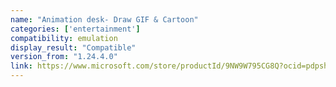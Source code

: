 ```yaml
---
name: "Animation desk- Draw GIF & Cartoon"
categories: ['entertainment']
compatibility: emulation
display_result: "Compatible"
version_from: "1.24.4.0"
link: https://www.microsoft.com/store/productId/9NW9W795CG8Q?ocid=pdpshare
---
```

